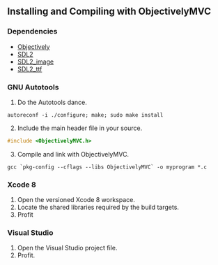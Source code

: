 Installing and Compiling with ObjectivelyMVC
---

### Dependencies

 * [Objectively](https://github.com/jdolan/Objectively)
 * [SDL2](https://www.libsdl.org/)
 * [SDL2_image](https://www.libsdl.org/projects/SDL_image/)
 * [SDL2_ttf](https://www.libsdl.org/projects/SDL_ttf/)

### GNU Autotools

1) Do the Autotools dance.

```shell
autoreconf -i ./configure; make; sudo make install
```

2) Include the main header file in your source.

```c
#include <ObjectivelyMVC.h>
```

3) Compile and link with ObjectivelyMVC.

```shell
gcc `pkg-config --cflags --libs ObjectivelyMVC` -o myprogram *.c
```

### Xcode 8

1. Open the versioned Xcode 8 workspace.
1. Locate the shared libraries required by the build targets.
1. Profit

### Visual Studio

1. Open the Visual Studio project file.
2. Profit.
